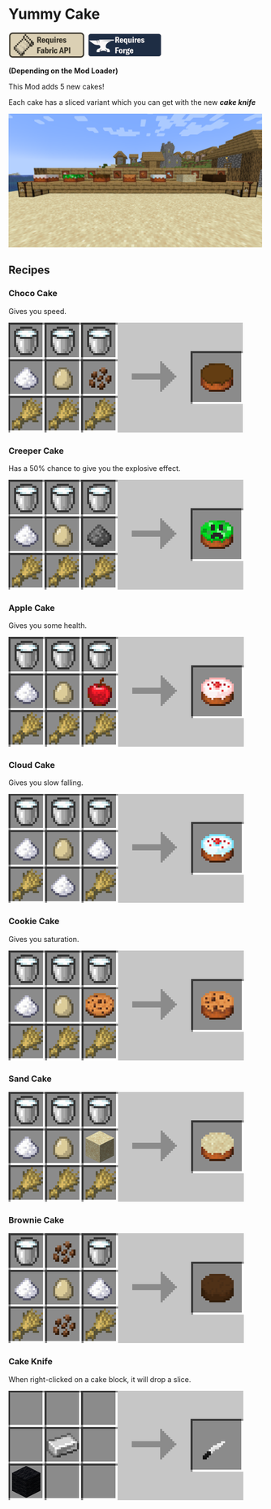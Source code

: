 # Yummy Cake

<a href="https://www.curseforge.com/minecraft/mc-mods/fabric-api"><img src="assets/req-fabric-api.png" width="150"></img></a>
<a href="https://files.minecraftforge.net/"><img src="assets/req-forge.png" width="150"></img></a>

**(Depending on the Mod Loader)**

This Mod adds 5 new cakes!

Each cake has a sliced variant which you can get with the new ***cake knife***

<img src="assets/cake.png" width="500"></img>

## Recipes

### Choco Cake

Gives you speed.

![cake](assets/choco_cake_recipe.png)

### Creeper Cake

Has a 50% chance to give you the explosive effect.

![cake](assets/creeper_cake_recipe.png)

### Apple Cake

Gives you some health.

![cake](assets/apple_cake_recipe.png)

### Cloud Cake

Gives you slow falling.

![cake](assets/cloud_cake_recipe.png)

### Cookie Cake

Gives you saturation.

![cake](assets/cookie_cake_recipe.png)

### Sand Cake

![cake](assets/sand_cake_recipe.png)

### Brownie Cake

![cake](assets/brownie_cake_recipe.png)

### Cake Knife

When right-clicked on a cake block, it will drop a slice.

![knife](assets/cake_knife_recipe.png)